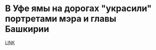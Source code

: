 # В Уфе ямы на дорогах "украсили" портретами мэра и главы Башкирии



[LINK](https://varlamov.ru/1664405.html)